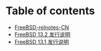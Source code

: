 # Table of contents

* [FreeBSD-relnotes-CN](README.md)
* [FreeBSD 13.2 发行说明](freebsd-13.2-fa-hang-shuo-ming.md)
* [FreeBSD 13.1 发行说明](freebsd-13.1-fa-hang-shuo-ming.md)
